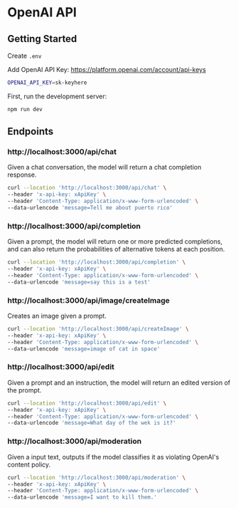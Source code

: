 # OpenAI API

## Getting Started

Create `.env`

Add OpenAI API Key: https://platform.openai.com/account/api-keys

```bash
OPENAI_API_KEY=sk-keyhere
```

First, run the development server:

```bash
npm run dev
```

## Endpoints

### http://localhost:3000/api/chat

Given a chat conversation, the model will return a chat completion response.

```bash
curl --location 'http://localhost:3000/api/chat' \
--header 'x-api-key: xApiKey' \
--header 'Content-Type: application/x-www-form-urlencoded' \
--data-urlencode 'message=Tell me about puerto rico'
```

### http://localhost:3000/api/completion

Given a prompt, the model will return one or more predicted completions, and can also return the probabilities of alternative tokens at each position.

```bash
curl --location 'http://localhost:3000/api/completion' \
--header 'x-api-key: xApiKey' \
--header 'Content-Type: application/x-www-form-urlencoded' \
--data-urlencode 'message=say this is a test'
```

### http://localhost:3000/api/image/createImage

Creates an image given a prompt.

```bash
curl --location 'http://localhost:3000/api/createImage' \
--header 'x-api-key: xApiKey' \
--header 'Content-Type: application/x-www-form-urlencoded' \
--data-urlencode 'message=image of cat in space'
```

### http://localhost:3000/api/edit

Given a prompt and an instruction, the model will return an edited version of the prompt.

```bash
curl --location 'http://localhost:3000/api/edit' \
--header 'x-api-key: xApiKey' \
--header 'Content-Type: application/x-www-form-urlencoded' \
--data-urlencode 'message=What day of the wek is it?'
```

### http://localhost:3000/api/moderation

Given a input text, outputs if the model classifies it as violating OpenAI's content policy.

```bash
curl --location 'http://localhost:3000/api/moderation' \
--header 'x-api-key: xApiKey' \
--header 'Content-Type: application/x-www-form-urlencoded' \
--data-urlencode 'message=I want to kill them.'
```